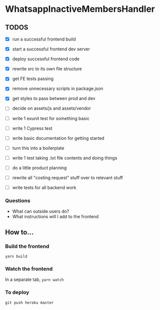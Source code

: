 # WhatsappInactiveMembersHandler

## TODOS

* [x] run a successful frontend build
* [x] start a successful frontend dev server
* [x] deploy successful frontend code
* [x] rewrite src to its own file structure
* [x] get FE tests passing
* [x] remove unnecessary scripts in package.json
* [x] get styles to pass between prod and dev
* [ ] decide on assets/js and assets/vendor
* [ ] write 1 exunit test for something basic
* [ ] write 1 Cypress test

* [ ] write basic documentation for getting started
* [ ] turn this into a boilerplate

* [ ] write 1 test taking .txt file contents and doing things
* [ ] do a little product planning
* [ ] rewrite all "costing request" stuff over to relevant stuff
* [ ] write tests for all backend work

### Questions

* What can outside users do?
* What instructions will I add to the frontend

## How to...

### Build the frontend

`yarn build`

### Watch the frontend

In a separate tab, `yarn watch`

### To deploy

`git push heroku master`
